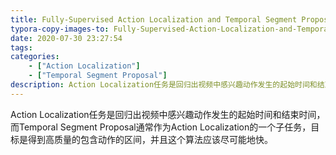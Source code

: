 ```yaml
---
title: Fully-Supervised Action Localization and Temporal Segment Proposal
typora-copy-images-to: Fully-Supervised-Action-Localization-and-Temporal-Segment-Proposal
date: 2020-07-30 23:27:54
tags:
categories:
    - ["Action Localization"]
    - ["Temporal Segment Proposal"]
description: Action Localization任务是回归出视频中感兴趣动作发生的起始时间和结束时间，而Temporal Segment Proposal通常作为Action Localization的一个子任务，目标是得到高质量的包含动作的区间，并且这个算法应该尽可能地快。
---
```


Action Localization任务是回归出视频中感兴趣动作发生的起始时间和结束时间，而Temporal Segment Proposal通常作为Action Localization的一个子任务，目标是得到高质量的包含动作的区间，并且这个算法应该尽可能地快。